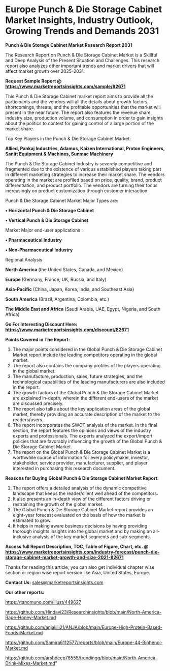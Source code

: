 # Europe Punch & Die Storage Cabinet Market Insights, Industry Outlook, Growing Trends and Demands 2031

<strong>Punch & Die Storage Cabinet Market Research Report 2031</strong>

The Research Report on Punch & Die Storage Cabinet Market is a Skillful and Deep Analysis of the Present Situation and Challenges. This research report also analyzes other important trends and market drivers that will affect market growth over 2025-2031.

<strong>Request Sample Report @ <a href=https://www.marketreportsinsights.com/sample/82671>https://www.marketreportsinsights.com/sample/82671</a></strong>

This Punch & Die Storage Cabinet market report aims to provide all the participants and the vendors will all the details about growth factors, shortcomings, threats, and the profitable opportunities that the market will present in the near future. The report also features the revenue share, industry size, production volume, and consumption in order to gain insights about the politics to contest for gaining control of a large portion of the market share.

Top Key Players in the Punch & Die Storage Cabinet Market:

<strong>Allied, Pankaj Industries, Adamus, Kaizen International, Proton Engineers, Sanitt Equipment & Machines, Sunmac Machinery</strong>

The Punch & Die Storage Cabinet Industry is severely competitive and fragmented due to the existence of various established players taking part in different marketing strategies to increase their market share. The vendors operating in the market are profiled based on price, quality, brand, product differentiation, and product portfolio. The vendors are turning their focus increasingly on product customization through customer interaction.

Punch & Die Storage Cabinet Market Major Types are:

<strong>• Horizontal Punch & Die Storage Cabinet

• Vertical Punch & Die Storage Cabinet</strong>

Market Major end-user applications :

<strong>• Pharmaceutical Industry

• Non-Pharmaceutical Industry</strong>

Regional Analysis

</u><strong><b>North America</b></strong> (the United States, Canada, and Mexico)

<strong><b>Europe </b></strong>(Germany, France, UK, Russia, and Italy)

<strong><b>Asia-Pacific</b></strong> (China, Japan, Korea, India, and Southeast Asia)

<strong><b>South America</b></strong> (Brazil, Argentina, Colombia, etc.)

<strong><b>The Middle East and Africa</b></strong> (Saudi Arabia, UAE, Egypt, Nigeria, and South Africa)

<strong>Go For Interesting Discount Here: <a href=https://www.marketreportsinsights.com/discount/82671>https://www.marketreportsinsights.com/discount/82671</a></strong>

<strong>Points Covered in The Report:</strong>
<ol>
  <li>The major points considered in the Global Punch & Die Storage Cabinet Market report include the leading competitors operating in the global market.</li>
  <li>The report also contains the company profiles of the players operating in the global market.</li>
  <li>The manufacture, production, sales, future strategies, and the technological capabilities of the leading manufacturers are also included in the report.</li>
  <li>The growth factors of the Global Punch & Die Storage Cabinet Market are explained in-depth, wherein the different end-users of the market are discussed precisely.</li>
  <li>The report also talks about the key application areas of the global market, thereby providing an accurate description of the market to the readers/users.</li>
  <li>The report incorporates the SWOT analysis of the market. In the final section, the report features the opinions and views of the industry experts and professionals. The experts analyzed the export/import policies that are favorably influencing the growth of the Global Punch & Die Storage Cabinet Market.</li>
  <li>The report on the Global Punch & Die Storage Cabinet Market is a worthwhile source of information for every policymaker, investor, stakeholder, service provider, manufacturer, supplier, and player interested in purchasing this research document.</li>
</ol>
<strong>Reasons for Buying Global Punch & Die Storage Cabinet Market Report:</strong>

<ol>
  <li>The report offers a detailed analysis of the dynamic competitive landscape that keeps the reader/client well ahead of the competitors.</li>
  <li>It also presents an in-depth view of the different factors driving or restraining the growth of the global market.</li>
  <li>The Global Punch & Die Storage Cabinet Market report provides an eight-year forecast evaluated on the basis of how the market is estimated to grow.</li>
  <li>It helps in making aware business decisions by having providing thorough insights insights into the global market and by making an all-inclusive analysis of the key market segments and sub-segments.</li>
</ol>
<strong>Access full Report Description, TOC, Table of Figure, Chart, etc. @ <a href=https://www.marketreportsinsights.com/industry-forecast/punch-die-storage-cabinet-market-growth-and-size-2021-82671>https://www.marketreportsinsights.com/industry-forecast/punch-die-storage-cabinet-market-growth-and-size-2021-82671</a></strong>


Thanks for reading this article; you can also get individual chapter wise section or region wise report version like Asia, United States, Europe.

<strong>Contact Us:</strong>
sales@marketreportsinsights.com

<strong>Our other reports:</strong>

<a href=https://tanomuno.com/illust/449627>https://tanomuno.com/illust/449627</a>

<a href=https://github.com/Hindavi23/Researchinsights/blob/main/North-America-Rape-Honey-Market.md>https://github.com/Hindavi23/Researchinsights/blob/main/North-America-Rape-Honey-Market.md</a>

<a href=https://github.com/anjaliiii21/ANJA/blob/main/Europe-High-Protein-Based-Foods-Market.md>https://github.com/anjaliiii21/ANJA/blob/main/Europe-High-Protein-Based-Foods-Market.md</a>

<a href=https://github.com/Samira6112577/reports/blob/main/Europe-44-Biphenol-Market.md>https://github.com/Samira6112577/reports/blob/main/Europe-44-Biphenol-Market.md</a>

<a href=https://github.com/arshdeep76555/trendingg/blob/main/North-America-Drink-Mixes-Market.md>https://github.com/arshdeep76555/trendingg/blob/main/North-America-Drink-Mixes-Market.md</a>"
